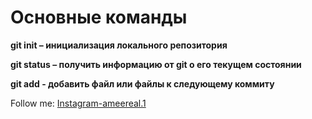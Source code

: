 # Основные команды

**git init – инициализация локального репозитория**

**git status – получить информацию от git о его текущем состоянии**

**git add - добавить файл или файлы к следующему коммиту**

Follow me:
[Instagram-ameereal.1](https://instagram.com/ameereal.1?igshid=YmMyMTA2M2Y=)

